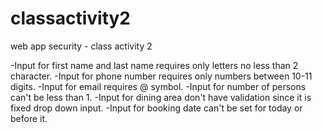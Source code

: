 # classactivity2
 web app security - class activity 2

-Input for first name and last name requires only letters no less than 2 character.
-Input for phone number requires only numbers between 10-11 digits.
-Input for email requires @ symbol.
-Input for number of persons can't be less than 1.
-Input for dining area don't have validation since it is fixed drop down input.
-Input for booking date can't be set for today or before it.
